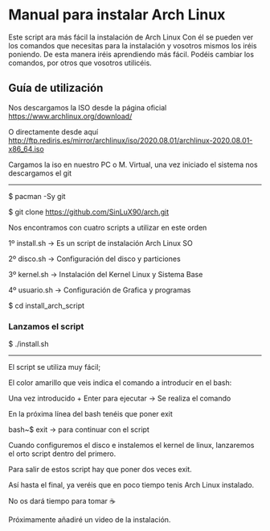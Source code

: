 # Manual para instalar Arch Linux

Este script ara más fácil la instalación de Arch Linux
Con él se pueden ver los comandos que necesitas para la instalación y vosotros mismos los iréis poniendo.
De esta manera iréis aprendiendo más fácil.
Podéis cambiar los comandos, por otros que vosotros utilicéis.

## Guía de utilización

Nos descargamos la ISO desde la página oficial https://www.archlinux.org/download/

O directamente desde aquí http://ftp.rediris.es/mirror/archlinux/iso/2020.08.01/archlinux-2020.08.01-x86_64.iso

Cargamos la iso en nuestro PC o M. Virtual, una vez iniciado el sistema nos descargamos el git

---

\$ pacman -Sy git

\$ git clone https://github.com/SinLuX90/arch.git

Nos encontramos con cuatro scripts a utilizar en este orden

1º install.sh -> Es un script de instalación Arch Linux SO

2º disco.sh -> Configuración del disco y particiones

3º kernel.sh -> Instalación del Kernel Linux y Sistema Base

4º usuario.sh -> Configuración de Grafica y programas

\$ cd install_arch_script

### Lanzamos el script

\$ ./install.sh

---

El script se utiliza muy fácil;

El color amarillo que veis indica el comando a introducir en el bash:

Una vez introducido + Enter para ejecutar -> Se realiza el comando

En la próxima línea del bash tenéis que poner exit

bash~\$ exit -> para continuar con el script

Cuando configuremos el disco e instalemos el kernel de linux, lanzaremos el orto script dentro del primero.

Para salir de estos script hay que poner dos veces exit.

Así hasta el final, ya veréis que en poco tiempo tenis Arch Linux instalado.

No os dará tiempo para tomar :coffee:

Próximamente añadiré un video de la instalación.
